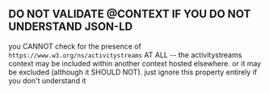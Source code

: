 ## DO NOT VALIDATE @CONTEXT IF YOU DO NOT UNDERSTAND JSON-LD

you CANNOT check for the presence of `https://www.w3.org/ns/activitystreams` AT ALL -- the activitystreams context may be included within another context hosted elsewhere. or it may be excluded (although it SHOULD NOT). just ignore this property entirely if you don't understand it